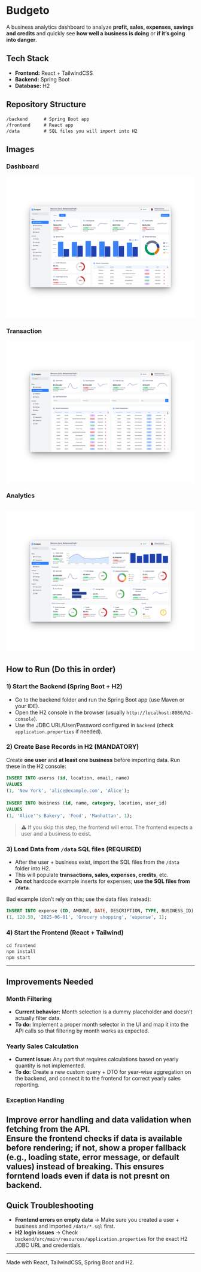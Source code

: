 # Budgeto

A business analytics dashboard to analyze **profit, sales, expenses, savings and credits** and quickly see **how well a business is doing** or **if it’s going into danger**.

## Tech Stack
- **Frontend:** React + TailwindCSS
- **Backend:** Spring Boot
- **Database:** H2

## Repository Structure
```
/backend      # Spring Boot app
/frontend     # React app
/data         # SQL files you will import into H2
```

## Images

### Dashboard
![Image 1](images/1.png)

### Transaction
![Image 2](images/2.png)

### Analytics
![Image 3](images/3.png)
---

## How to Run (Do this in order)

### 1) Start the Backend (Spring Boot + H2)
- Go to the backend folder and run the Spring Boot app (use Maven or your IDE).
- Open the H2 console in the browser (usually `http://localhost:8080/h2-console`).
- Use the JDBC URL/User/Password configured in `backend` (check `application.properties` if needed).

### 2) **Create Base Records in H2 (MANDATORY)**
Create **one user** and **at least one business** before importing data.
Run these in the H2 console:

```sql
INSERT INTO userss (id, location, email, name)
VALUES
(1, 'New York', 'alice@example.com', 'Alice');

INSERT INTO business (id, name, category, location, user_id)
VALUES
(1, 'Alice''s Bakery', 'Food', 'Manhattan', 1);
```

> ⚠️ If you skip this step, the frontend will error. The frontend expects a user and a business to exist.

### 3) **Load Data from `/data` SQL files (REQUIRED)**
- After the user + business exist, import the SQL files from the `/data` folder into H2.
- This will populate **transactions, sales, expenses, credits**, etc.
- **Do not** hardcode example inserts for expenses; **use the SQL files from `/data`**.

Bad example (don’t rely on this; use the data files instead):
```sql
INSERT INTO expense (ID, AMOUNT, DATE, DESCRIPTION, TYPE, BUSINESS_ID) VALUES
(1, 120.50, '2025-06-01', 'Grocery shopping', 'expense', 1);
```

### 4) Start the Frontend (React + Tailwind)
```
cd frontend
npm install
npm start
```

---
## Improvements Needed

### Month Filtering
- **Current behavior:** Month selection is a dummy placeholder and doesn’t actually filter data.  
- **To do:** Implement a proper month selector in the UI and map it into the API calls so that filtering by month works as expected.  

### Yearly Sales Calculation
- **Current issue:** Any part that requires calculations based on yearly quantity is not implemented.  
- **To do:** Create a new custom query + DTO for year-wise aggregation on the backend, and connect it to the frontend for correct yearly sales reporting.

### Exception Handling
 Improve error handling and data validation when fetching from the API.  
  Ensure the frontend checks if data is available before rendering; if not, show a proper fallback (e.g., loading state, error message, or default values) instead of breaking. This ensures forntend loads even if data is not presnt on backend.
---

## Quick Troubleshooting
- **Frontend errors on empty data** → Make sure you created a user + business and imported `/data/*.sql` first.
- **H2 login issues** → Check `backend/src/main/resources/application.properties` for the exact H2 JDBC URL and credentials.


---

Made with React, TailwindCSS, Spring Boot and H2.
